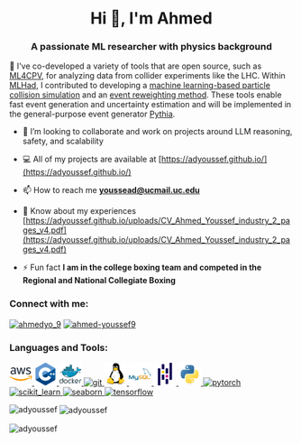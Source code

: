 <!-- [![MasterHead](https://1.bp.blogspot.com/-7A4WynwLsMw/XbBpCXG8fHI/AAAAAAAAMt4/uOa1bpLskYgrwGbllhSu2SDj_Mig8SXJQCLcBGAsYHQ/s1600/2000_600px.gif)](https://adyoussef.github.io/) -->

<h1 align="center">Hi 👋, I'm Ahmed </h1>
<h3 align="center">A passionate ML researcher with physics background</h3>
<!--(img align="right" alt="Coding" width="400" src="https://cdn.dribbble.com/users/1162077/screenshots/3848914/programmer.gif") -->

<!-- <p align="left"> <a href="https://twitter.com/ahmedyo_9" target="blank"><img src="https://img.shields.io/twitter/follow/ahmedyo_9?logo=twitter&style=for-the-badge" alt="ahmedyo_9" /></a> </p> -->

🔭 I've co-developed a variety of tools that are open source, such as [ML4CPV](https://github.com/adamdddave/EMD4CPV), for analyzing data from collider experiments like the LHC. Within [MLHad](https://uchep.gitlab.io/mlhad-docs/), I contributed to developing a [machine learning-based particle collision simulation](https://gitlab.com/uchep/mlhad) and an [event reweighting method](https://gitlab.com/uchep/mlhad-weights-validation). These tools enable fast event generation and uncertainty estimation and will be implemented in the general-purpose event generator [Pythia](https://pythia.org/).

- 👯 I’m looking to collaborate and work on projects around LLM reasoning, safety, and scalability

- 💻 All of my projects are available at [https://adyoussef.github.io/](https://adyoussef.github.io/)

- 📫 How to reach me **youssead@ucmail.uc.edu**

- 📄 Know about my experiences [https://adyoussef.github.io/uploads/CV_Ahmed_Youssef_industry_2_pages_v4.pdf](https://adyoussef.github.io/uploads/CV_Ahmed_Youssef_industry_2_pages_v4.pdf)

- ⚡ Fun fact **I am in the college boxing team and competed in the Regional and National Collegiate Boxing**

<h3 align="left">Connect with me:</h3>
<p align="left">
<a href="https://twitter.com/ahmedyo_9" target="blank"><img align="center" src="https://raw.githubusercontent.com/rahuldkjain/github-profile-readme-generator/master/src/images/icons/Social/twitter.svg" alt="ahmedyo_9" height="30" width="40" /></a>
<a href="https://linkedin.com/in/ahmed-youssef9" target="blank"><img align="center" src="https://raw.githubusercontent.com/rahuldkjain/github-profile-readme-generator/master/src/images/icons/Social/linked-in-alt.svg" alt="ahmed-youssef9" height="30" width="40" /></a>
</p>

<h3 align="left">Languages and Tools:</h3>
<p align="left"> <a href="https://aws.amazon.com" target="_blank" rel="noreferrer"> <img src="https://raw.githubusercontent.com/devicons/devicon/master/icons/amazonwebservices/amazonwebservices-original-wordmark.svg" alt="aws" width="40" height="40"/> </a> <a href="https://www.w3schools.com/cpp/" target="_blank" rel="noreferrer"> <img src="https://raw.githubusercontent.com/devicons/devicon/master/icons/cplusplus/cplusplus-original.svg" alt="cplusplus" width="40" height="40"/> </a> <a href="https://www.docker.com/" target="_blank" rel="noreferrer"> <img src="https://raw.githubusercontent.com/devicons/devicon/master/icons/docker/docker-original-wordmark.svg" alt="docker" width="40" height="40"/> </a> <a href="https://git-scm.com/" target="_blank" rel="noreferrer"> <img src="https://www.vectorlogo.zone/logos/git-scm/git-scm-icon.svg" alt="git" width="40" height="40"/> </a> <a href="https://www.linux.org/" target="_blank" rel="noreferrer"> <img src="https://raw.githubusercontent.com/devicons/devicon/master/icons/linux/linux-original.svg" alt="linux" width="40" height="40"/> </a> <a href="https://www.mysql.com/" target="_blank" rel="noreferrer"> <img src="https://raw.githubusercontent.com/devicons/devicon/master/icons/mysql/mysql-original-wordmark.svg" alt="mysql" width="40" height="40"/> </a> <a href="https://pandas.pydata.org/" target="_blank" rel="noreferrer"> <img src="https://raw.githubusercontent.com/devicons/devicon/2ae2a900d2f041da66e950e4d48052658d850630/icons/pandas/pandas-original.svg" alt="pandas" width="40" height="40"/> </a> <a href="https://www.python.org" target="_blank" rel="noreferrer"> <img src="https://raw.githubusercontent.com/devicons/devicon/master/icons/python/python-original.svg" alt="python" width="40" height="40"/> </a> <a href="https://pytorch.org/" target="_blank" rel="noreferrer"> <img src="https://www.vectorlogo.zone/logos/pytorch/pytorch-icon.svg" alt="pytorch" width="40" height="40"/> </a> <a href="https://scikit-learn.org/" target="_blank" rel="noreferrer"> <img src="https://upload.wikimedia.org/wikipedia/commons/0/05/Scikit_learn_logo_small.svg" alt="scikit_learn" width="40" height="40"/> </a> <a href="https://seaborn.pydata.org/" target="_blank" rel="noreferrer"> <img src="https://seaborn.pydata.org/_images/logo-mark-lightbg.svg" alt="seaborn" width="40" height="40"/> </a> <a href="https://www.tensorflow.org" target="_blank" rel="noreferrer"> <img src="https://www.vectorlogo.zone/logos/tensorflow/tensorflow-icon.svg" alt="tensorflow" width="40" height="40"/> </a> </p>

<p><img align="left" src="https://github-readme-stats.vercel.app/api/top-langs?username=adyoussef&show_icons=true&locale=en&layout=compact" alt="adyoussef" /></p>

<p>&nbsp;<img align="center" src="https://github-readme-stats.vercel.app/api?username=adyoussef&show_icons=true&locale=en" alt="adyoussef" /></p>

<p><img align="center" src="https://github-readme-streak-stats.herokuapp.com/?user=adyoussef&" alt="adyoussef" /></p>





<!--
**adyoussef/adyoussef** is a ✨ _special_ ✨ repository because its `README.md` (this file) appears on your GitHub profile.

Here are some ideas to get you started:

- 🔭 I’m currently working on ...
- 🌱 I’m currently learning ...
- 👯 I’m looking to collaborate on ...
- 🤔 I’m looking for help with ...
- 💬 Ask me about ...
- 📫 How to reach me: ...
- 😄 Pronouns: ...
- ⚡ Fun fact: ...
-->
